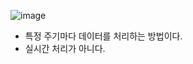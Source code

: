 ![image](https://user-images.githubusercontent.com/108928206/202999915-691f54ac-5938-468a-91c8-933676d0081b.png)

- 특정 주기마다 데이터를 처리하는 방법이다.
- 실시간 처리가 아니다.
